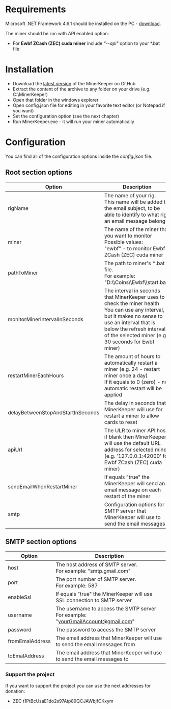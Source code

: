 # Requirements

Microsoft .NET Framework 4.6.1 should be installed on the PC - [download](https://www.microsoft.com/en-us/download/details.aspx?id=49981).

The miner should be run with API enabled option:
* For **Ewbf ZCash (ZEC) cuda miner** include *"--api"* option to your *.bat file

# Installation

* Download the [latest version](https://github.com/anmalkov/minerkeeper/releases/download/v1.0.3/MinerKeeper.1.0.3.zip) of the MinerKeeper on GitHub
* Extract the content of the archive to any folder on your drive (e.g. C:\MinerKeeper)
* Open that folder in the windows explorer
* Open config.json file for editing in your favorite text editor (or Notepad if you want)
* Set the configuration option (see the next chapter)
* Run MinerKeeper.exe - it will run your miner automatically

# Configuration

You can find all of the configuration options inside the *config.json* file.

## Root section options

Option | Description
-------|------------
rigName | The name of your rig.<br/>This name will be added to the email subject, to be able to identify to what rig an email message belongs
miner | The name of the miner that you want to monitor<br />Possible values:<br/>"ewbf" - to monitor Ewbf ZCash (ZEC) cuda miner
pathToMiner | The path to miner's \*.bat file.<br />For example: "D:\\\Coins\\\Ewbf\\\start.bat"
monitorMinerIntervalInSeconds | The interval in seconds that MinerKeeper uses to check the miner health<br/>You can use any interval, but it makes no sense to use an interval that is below the refresh interval of the selected miner (e.g. 30 seconds for Ewbf miner)
restartMinerEachHours | The amount of hours to automatically restart a miner (e.g. 24 - restart miner once a day)<br />If it equals to 0 (zero) - no automatic restart will be applied
delayBetweenStopAndStartInSeconds | The delay in seconds that MinerKeeper will use for restart a miner to allow cards to reset
apiUrl | The ULR to miner API host, if blank then MinerKeeper will use the default URL address for selected miner (e.g. '127.0.0.1:42000' for Ewbf ZCash (ZEC) cuda miner)
sendEmailWhenRestartMiner | If equals "true" the MinerKeeper will send an email message on each restart of the miner 
smtp | Configuration options for SMTP server that MinerKeeper will use to send the email messages

## SMTP section options

Option | Description
-------|------------
host | The host address of SMTP server.<br />For example: "smtp.gmail.com"
port | The port number of SMTP server.<br />For example: 587
enableSsl | If equals "true" the MinerKeeper will use SSL connection to SMTP server
username | The username to access the SMTP server<br />For example: "yourGmailAccount@gmail.com"
password | The password to access the SMTP server
fromEmalAddress | The email address that MinerKeeper will use to send the email messages from
toEmalAddress | The email address that MinerKeeper will use to send the email messages to

### Support the project

If you want to support the project you can use the next addresses for donation:
* ZEC t1PtBcUsaE1do2s97Atp89QCJAWbjfCKxym

